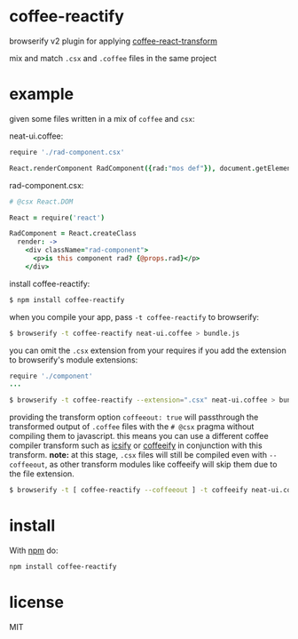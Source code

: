 # coffee-reactify

browserify v2 plugin for applying [coffee-react-transform](https://github.com/jsdf/coffee-react-transform)

mix and match `.csx` and `.coffee` files in the same project

# example

given some files written in a mix of `coffee` and `csx`:

neat-ui.coffee:
``` coffee
require './rad-component.csx'

React.renderComponent RadComponent({rad:"mos def"}), document.getElementById('container')
```

rad-component.csx:
``` coffee
# @csx React.DOM 

React = require('react')

RadComponent = React.createClass
  render: ->
    <div className="rad-component">
      <p>is this component rad? {@props.rad}</p>
    </div>
```

install coffee-reactify:

```bash
$ npm install coffee-reactify
```

when you compile your app, pass `-t coffee-reactify` to browserify:

```bash
$ browserify -t coffee-reactify neat-ui.coffee > bundle.js
```

you can omit the `.csx` extension from your requires if you add the extension to browserify's module extensions:

``` coffee
require './component'
...
```

```bash
$ browserify -t coffee-reactify --extension=".csx" neat-ui.coffee > bundle.js
```

providing the transform option `coffeeout: true` will passthrough the transformed
output of `.coffee` files with the `# @csx` pragma without compiling them to javascript.
this means you can use a different coffee compiler transform such as [icsify](https://github.com/maxtaco/icsify) or [coffeeify](https://github.com/jnordberg/coffeeify) in conjunction with this transform.
**note:** at this stage, `.csx` files will still be compiled even with `--coffeeout`,
as other transform modules like coffeeify will skip them due to the file extension.

```bash
$ browserify -t [ coffee-reactify --coffeeout ] -t coffeeify neat-ui.coffee > bundle.js
```

# install

With [npm](https://npmjs.org) do:

```bash
npm install coffee-reactify
```

# license

MIT
